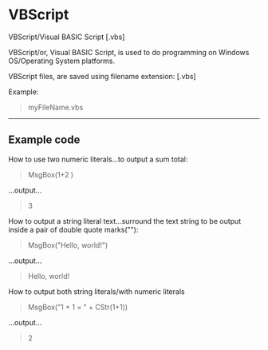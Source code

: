 # VBScript
VBScript/Visual BASIC Script [.vbs]

VBScript/or, Visual BASIC Script, is used to do programming on Windows OS/Operating System platforms.

VBScript files, are saved using filename extension: [.vbs]

Example:
 
> myFileName.vbs

-----

## Example code

How to use two numeric literals...to output a sum total: 

> MsgBox(1+2  )

...output...  

> 3 

How to output a string literal text...surround the text string to be output inside a pair of double quote marks(""):

> MsgBox("Hello, world!")

...output...

> Hello, world!

How to output both string literals/with numeric literals

> MsgBox("1 + 1 = " + CStr(1+1))

...output...

> 2
